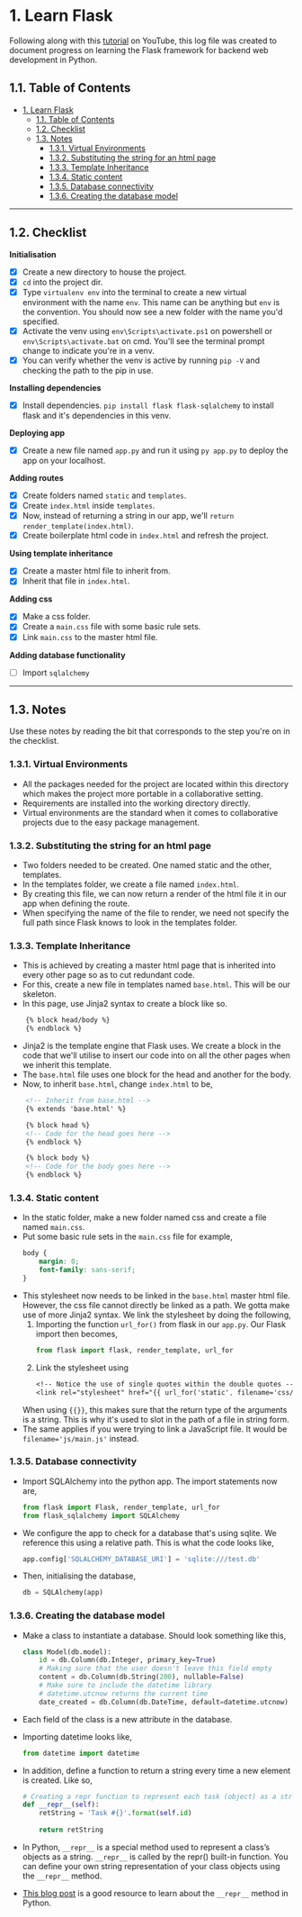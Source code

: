 # 1. Learn Flask
Following along with this [tutorial](https://www.youtube.com/watch?v=Z1RJmh_OqeA) on YouTube, this log file was created to document progress on learning the Flask framework for backend web development in Python. 
## 1.1. Table of Contents
- [1. Learn Flask](#1-learn-flask)
  - [1.1. Table of Contents](#11-table-of-contents)
  - [1.2. Checklist](#12-checklist)
  - [1.3. Notes](#13-notes)
    - [1.3.1. Virtual Environments](#131-virtual-environments)
    - [1.3.2. Substituting the string for an html page](#132-substituting-the-string-for-an-html-page)
    - [1.3.3. Template Inheritance](#133-template-inheritance)
    - [1.3.4. Static content](#134-static-content)
    - [1.3.5. Database connectivity](#135-database-connectivity)
    - [1.3.6. Creating the database model](#136-creating-the-database-model)

---

## 1.2. Checklist
**Initialisation**
- [X] Create a new directory to house the project.
- [X] `cd` into the project dir.
- [X] Type `virtualenv env` into the terminal to create a new virtual environment with the name `env`. This name can be anything but `env` is the convention. You should now see a new folder with the name you'd specified.
- [X] Activate the venv using `env\Scripts\activate.ps1` on powershell or `env\Scripts\activate.bat` on cmd. You'll see the terminal prompt change to indicate you're in a venv.
- [X] You can verify whether the venv is active by running `pip -V` and checking the path to the pip in use.

**Installing dependencies**
- [X] Install dependencies. `pip install flask flask-sqlalchemy` to install flask and it's dependencies in this venv.

**Deploying app**
- [X] Create a new file named `app.py` and run it using `py app.py` to deploy the app on your localhost.

**Adding routes**
- [X] Create folders named `static` and `templates`.
- [X] Create `index.html` inside `templates`.
- [X] Now, instead of returning a string in our app, we'll `return render_template(index.html)`.
- [X] Create boilerplate html code in `index.html` and refresh the project.

**Using template inheritance**
- [X] Create a master html file to inherit from. 
- [X] Inherit that file in `index.html`.

**Adding css**
- [X] Make a css folder.
- [X] Create a `main.css` file with some basic rule sets.
- [X] Link `main.css` to the master html file.

**Adding database functionality**
- [ ] Import `sqlalchemy`

---

## 1.3. Notes
Use these notes by reading the bit that corresponds to the step you're on in the checklist.
### 1.3.1. Virtual Environments
- All the packages needed for the project are located within this directory which makes the project more portable in a collaborative setting.
- Requirements are installed into the working directory directly.
- Virtual environments are the standard when it comes to collaborative projects due to the easy package management. 

### 1.3.2. Substituting the string for an html page
- Two folders needed to be created. One named static and the other, templates. 
- In the templates folder, we create a file named `index.html`. 
- By creating this file, we can now return a render of the html file it in our app when defining the route.
- When specifying the name of the file to render, we need not specify the full path since Flask knows to look in the templates folder.

### 1.3.3. Template Inheritance
- This is achieved by creating a master html page that is inherited into every other page so as to cut redundant code.
- For this, create a new file in templates named `base.html`. This will be our skeleton. 
- In this page, use Jinja2 syntax to create a block like so.
```html
    {% block head/body %}
    {% endblock %}
```
- Jinja2 is the template engine that Flask uses. We create a block in the code that we'll utilise to insert our code into on all the other pages when we inherit this template. 
- The `base.html` file uses one block for the head and another for the body.
- Now, to inherit `base.html`, change `index.html` to be, 
```html
    <!-- Inherit from base.html -->
    {% extends 'base.html' %}

    {% block head %}
    <!-- Code for the head goes here -->
    {% endblock %}

    {% block body %}
    <!-- Code for the body goes here -->
    {% endblock %}
```

### 1.3.4. Static content
- In the static folder, make a new folder named css and create a file named `main.css`.
- Put some basic rule sets in the `main.css` file for example,
    ```css
    body {
        margin: 0;
        font-family: sans-serif;
    }
    ```
- This stylesheet now needs to be linked in the `base.html` master html file. However, the css file cannot directly be linked as a path. We gotta make use of more Jinja2 syntax. We link the stylesheet by doing the following,
  1. Importing the function `url_for()` from flask in our `app.py`. Our Flask import then becomes, 
        ```python 
        from flask import flask, render_template, url_for
        ```
  2. Link the stylesheet using
        ```css
        <!-- Notice the use of single quotes within the double quotes -->
        <link rel="stylesheet" href="{{ url_for('static', filename='css/main.css') }}">
        ```
    When using `{{}}`, this makes sure that the return type of the arguments is a string. This is why it's used to slot in the path of a file in string form. 
- The same applies if you were trying to link a JavaScript file. It would be `filename='js/main.js'` instead.

### 1.3.5. Database connectivity
- Import SQLAlchemy into the python app. The import statements now are,
    ```py
    from flask import Flask, render_template, url_for
    from flask_sqlalchemy import SQLAlchemy
    ```
- We configure the app to check for a database that's using sqlite. We reference this using a relative path. This is what the code looks like,
    ```py
    app.config['SQLALCHEMY_DATABASE_URI'] = 'sqlite:///test.db'
    ```
- Then, initialising the database,
    ```py
    db = SQLAlchemy(app)
    ```
### 1.3.6. Creating the database model
- Make a class to instantiate a database. Should look something like this,

    ```py
    class Model(db.model):
        id = db.Column(db.Integer, primary_key=True)
        # Making sure that the user doesn't leave this field empty
        content = db.Column(db.String(200), nullable=False)
        # Make sure to include the datetime library
        # datetime.utcnow returns the current time
        date_created = db.Column(db.DateTime, default=datetime.utcnow)
    ```
- Each field of the class is a new attribute in the database.
- Importing datetime looks like, 

    ```py
    from datetime import datetime
    ```
- In addition, define a function to return a string every time a new element is created. Like so,

    ```py
    # Creating a repr function to represent each task (object) as a string
    def __repr__(self):
        retString = 'Task #{}'.format(self.id)
        
        return retString
    ```
- In Python, `__repr__` is a special method used to represent a class’s objects as a string. `__repr__` is called by the repr() built-in function. You can define your own string representation of your class objects using the `__repr__` method.
- [This blog post](https://www.educative.io/answers/what-is-the-repr-method-in-python) is a good resource to learn about the `__repr__` method in Python. 